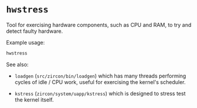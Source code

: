 # `hwstress`

Tool for exercising hardware components, such as CPU and RAM, to try and detect
faulty hardware.

Example usage:

```sh
hwstress
```

See also:

*  `loadgen` (`src/zircon/bin/loadgen`) which has many threads performing
   cycles of idle / CPU work, useful for exercising the kernel's scheduler.

*  `kstress` (`zircon/system/uapp/kstress`) which is designed to stress test
   the kernel itself.
